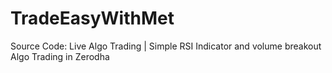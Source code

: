 # TradeEasyWithMet
Source Code: Live Algo Trading | Simple RSI Indicator and volume breakout Algo Trading in Zerodha
